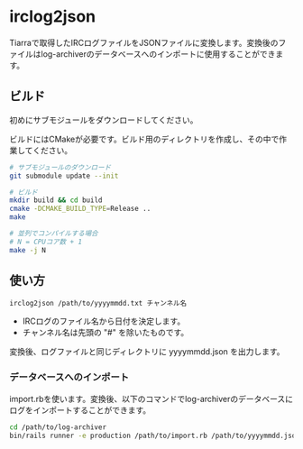 # irclog2json

Tiarraで取得したIRCログファイルをJSONファイルに変換します。変換後のファイルはlog-archiverのデータベースへのインポートに使用することができます。

## ビルド

初めにサブモジュールをダウンロードしてください。

ビルドにはCMakeが必要です。ビルド用のディレクトリを作成し、その中で作業してください。

```bash
# サブモジュールのダウンロード
git submodule update --init

# ビルド
mkdir build && cd build
cmake -DCMAKE_BUILD_TYPE=Release ..
make

# 並列でコンパイルする場合
# N = CPUコア数 + 1
make -j N
```

## 使い方

```
irclog2json /path/to/yyyymmdd.txt チャンネル名
```

* IRCログのファイル名から日付を決定します。
* チャンネル名は先頭の "#" を除いたものです。

変換後、ログファイルと同じディレクトリに yyyymmdd.json を出力します。

### データベースへのインポート

import.rbを使います。変換後、以下のコマンドでlog-archiverのデータベースにログをインポートすることができます。

```bash
cd /path/to/log-archiver
bin/rails runner -e production /path/to/import.rb /path/to/yyyymmdd.json
```
